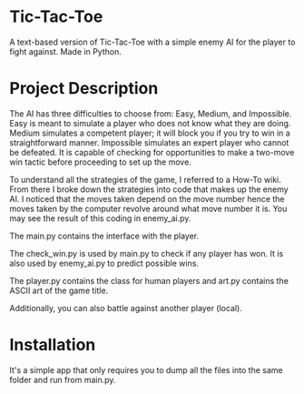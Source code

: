 # Tic-Tac-Toe
A text-based version of Tic-Tac-Toe with a simple enemy AI for the player to fight against. Made in Python.

# Project Description
The AI has three difficulties to choose from: Easy, Medium, and Impossible. Easy is meant to simulate a player who does not know what they are doing. Medium simulates a competent player; it will block you if you try to win in a straightforward manner. Impossible simulates an expert player who cannot be defeated. It is capable of checking for opportunities to make a two-move win tactic before proceeding to set up the move.

To understand all the strategies of the game, I referred to a How-To wiki. From there I broke down the strategies into code that makes up the enemy AI. I noticed that the moves taken depend on the move number hence the moves taken by the computer revolve around what move number it is. You may see the result of this coding in enemy_ai.py.

The main.py contains the interface with the player.

The check_win.py is used by main.py to check if any player has won. It is also used by enemy_ai.py to predict possible wins.

The player.py contains the class for human players and art.py contains the ASCII art of the game title.

Additionally, you can also battle against another player (local).

# Installation
It's a simple app that only requires you to dump all the files into the same folder and run from main.py.
